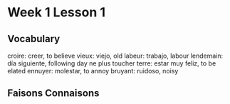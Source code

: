 # Week 1 Lesson 1

## Vocabulary
croire: creer, to believe
vieux: viejo, old
labeur: trabajo, labour
lendemain: día siguiente, following day
ne plus toucher terre: estar muy feliz, to be elated
ennuyer: molestar, to annoy
bruyant: ruidoso, noisy

## Faisons Connaisons